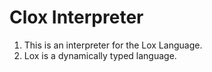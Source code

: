 # Clox Interpreter

1. This is an interpreter for the Lox Language.
2. Lox is a dynamically typed language.

